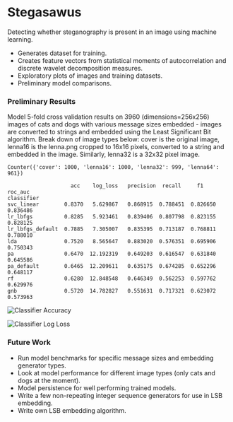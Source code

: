 # Stegasawus
Detecting whether steganography is present in an image using machine learning.
- Generates dataset for training.
- Creates feature vectors from statistical moments of autocorrelation and discrete wavelet decomposition measures.
- Exploratory plots of images and training datasets.
- Preliminary model comparisons.

### Preliminary Results
Model 5-fold cross validation results on 3960 (dimensions=256x256) images of cats and dogs with various message sizes embedded - images are converted to strings and embedded using the Least Significant Bit algorithm. Break down of image types below: cover is the original image, lenna16 is the lenna.png cropped to 16x16 pixels, converted to a string and embedded in the image. Similarly, lenna32 is a 32x32 pixel image.

`Counter({'cover': 1000, 'lenna16': 1000, 'lenna32': 999, 'lenna64': 961})`

```
                    acc    log_loss   precision  recall     f1      roc_auc
classifier                                                                  
svc_linear        0.8370   5.629867   0.868915  0.788451  0.826650  0.836486
lr_lbfgs          0.8285   5.923461   0.839406  0.807798  0.823155  0.828125
lr_lbfgs_default  0.7885   7.305007   0.835395  0.713187  0.768811  0.788010
lda               0.7520   8.565647   0.883020  0.576351  0.695906  0.750343
pa                0.6470  12.192319   0.649203  0.616547  0.631840  0.645586
pa_default        0.6465  12.209611   0.635175  0.674285  0.652296  0.648117
rf                0.6280  12.848548   0.646349  0.562253  0.597762  0.629976
gnb               0.5720  14.782827   0.551631  0.717321  0.623072  0.573963

```

![Classifier Accuracy](https://github.com/rokkuran/stegasawus/blob/master/output/plots/clf_embedding_acc.png)

![Classifier Log Loss](https://github.com/rokkuran/stegasawus/blob/master/output/plots/clf_embedding_ll.png)

### Future Work
- Run model benchmarks for specific message sizes and embedding generator types.
- Look at model performance for different image types (only cats and dogs at the moment).
- Model persistence for well performing trained models.
- Write a few non-repeating integer sequence generators for use in LSB embedding.
- Write own LSB embedding algorithm.

